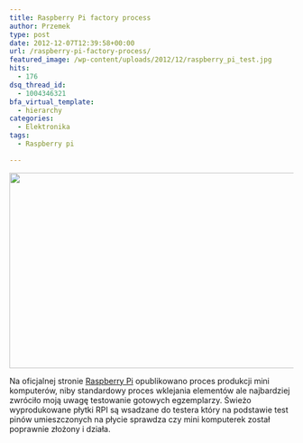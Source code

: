 ```yaml
---
title: Raspberry Pi factory process
author: Przemek
type: post
date: 2012-12-07T12:39:58+00:00
url: /raspberry-pi-factory-process/
featured_image: /wp-content/uploads/2012/12/raspberry_pi_test.jpg
hits:
  - 176
dsq_thread_id:
  - 1004346321
bfa_virtual_template:
  - hierarchy
categories:
  - Elektronika
tags:
  - Raspberry pi

---
```

[<img class="aligncenter size-full wp-image-132" title="raspberry_pi_test" alt="" src="http://techfreak.pl/wp-content/uploads/2012/12/raspberry_pi_test.jpg" width="627" height="346" />][1]

Na oficjalnej stronie <a href="http://www.raspberrypi.org/archives/2675" target="_blank">Raspberry Pi</a> opublikowano proces produkcji mini komputerów, niby standardowy proces wklejania elementów ale najbardziej zwróciło moją uwagę testowanie gotowych egzemplarzy. Świeżo wyprodukowane płytki RPI są wsadzane do testera który na podstawie test pinów umieszczonych na płycie sprawdza czy mini komputerek został poprawnie złożony i działa.



&nbsp;

 [1]: http://techfreak.pl/wp-content/uploads/2012/12/raspberry_pi_test.jpg